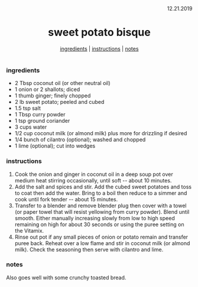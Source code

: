 <p align="right">12.21.2019</p>

<h1 align="center">sweet potato bisque</h1>

<div align="center">
  <a href="#ingredients">ingredients</a> | 
  <a href="#instructions">instructions</a> | 
  <a href="#notes">notes</a>
</div>
<br>

### ingredients
- 2 Tbsp coconut oil (or other neutral oil)
- 1 onion or 2 shallots; diced
- 1 thumb ginger; finely chopped
- 2 lb sweet potato; peeled and cubed
- 1.5 tsp salt 
- 1 Tbsp curry powder
- 1 tsp ground coriander
- 3 cups water 
- 1/2 cup coconut milk (or almond milk) plus more for drizzling if desired
- 1/4 bunch of cilantro (optional); washed and chopped 
- 1 lime (optional); cut into wedges


### instructions
1. Cook the onion and ginger in coconut oil in a deep soup pot over medium heat stirring occasionally, until soft -- about 
10 minutes. 
1. Add the salt and spices and stir.  Add the cubed sweet potatoes and toss to coat then add the water.  Bring to a boil 
then reduce to a simmer and cook until fork tender -- about 15 minutes.
1. Transfer to a blender and remove blender plug then cover with a towel (or paper towel that will resist yellowing 
from curry powder).  Blend until smooth.  Either manually increasing slowly from low to high speed remaining on high for 
about 30 seconds or using the puree setting on the Vitamix.
1. Rinse out pot if any small pieces of onion or potato remain and transfer puree back.  Reheat over a low flame 
and stir in coconut milk (or almond milk).  Check the seasoning then serve with cilantro and lime.


### notes
Also goes well with some crunchy toasted bread. 
